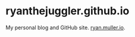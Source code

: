 ryanthejuggler.github.io
========================

My personal blog and GitHub site. [ryan.muller.io](http://ryan.muller.io).
